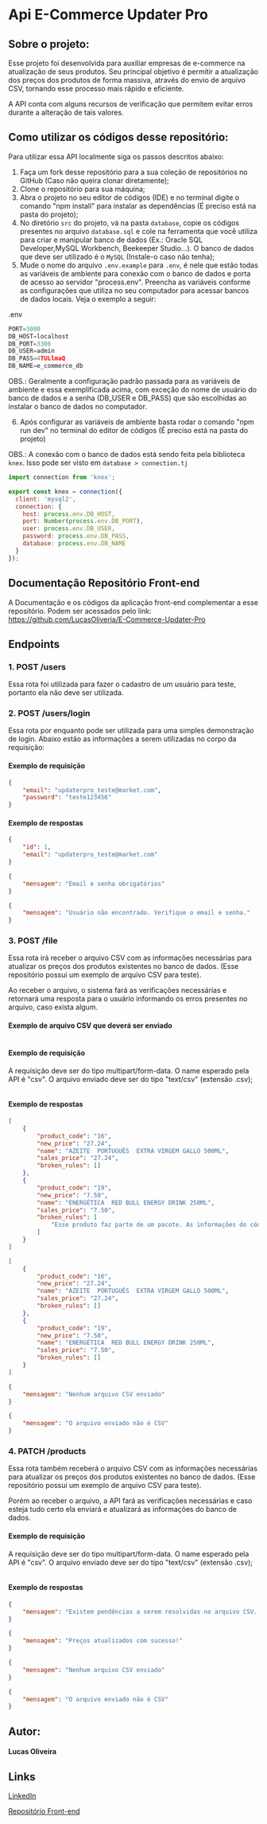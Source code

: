 # Api E-Commerce Updater Pro

## Sobre o projeto:

Esse projeto foi desenvolvida para auxiliar empresas de e-commerce na atualização de seus produtos. Seu principal objetivo é permitir a atualização dos preços dos produtos de forma massiva, através do envio de arquivo CSV, tornando esse processo mais rápido e eficiente.

A API conta com alguns recursos de verificação que permitem evitar erros durante a alteração de tais valores.

## Como utilizar os códigos desse repositório:

Para utilizar essa API localmente siga os passos descritos abaixo:

1. Faça um fork desse repositório para a sua coleção de repositórios no GitHub (Caso não queira clonar diretamente);
2. Clone o repositório para sua máquina;
3. Abra o projeto no seu editor de códigos (IDE) e no terminal digite o comando "npm install" para instalar as dependências (É preciso está na pasta do projeto);
4. No diretório ```src``` do projeto, vá na pasta ```database```, copie os códigos presentes no arquivo ```database.sql``` e cole na ferramenta que você utiliza para criar e manipular banco de dados (Ex.: Oracle SQL Developer,MySQL Workbench, Beekeeper Studio...). O banco de dados que deve ser utilizado é o ```MySQL``` (Instale-o caso não tenha);
5. Mude o nome do arquivo ```.env.example``` para ```.env```, é nele que estão todas as variáveis de ambiente para conexão com o banco de dados e porta de acesso ao servidor "process.env". Preencha as variáveis conforme as configurações que utiliza no seu computador para acessar bancos de dados locais. Veja o exemplo a seguir: 

.env
```javascript
PORT=3000
DB_HOST=localhost
DB_PORT=3306
DB_USER=admin
DB_PASS=4TULlmaQ
DB_NAME=e_commerce_db
```
OBS.: Geralmente a configuração padrão passada para as variáveis de ambiente e essa exemplificada acima, com exceção do nome de usuário do banco de dados e a senha (DB_USER e DB_PASS) que são escolhidas ao instalar o banco de dados no computador.

6. Após configurar as variáveis de ambiente basta rodar o comando "npm run dev" no terminal do editor de códigos (É preciso está na pasta do projeto)

OBS.: A conexão com o banco de dados está sendo feita pela biblioteca ```knex```. Isso pode ser visto em ```database > connection.tj```

```javascript
import connection from 'knex';

export const knex = connection({
  client: 'mysql2',
  connection: {
    host: process.env.DB_HOST,
    port: Number(process.env.DB_PORT),
    user: process.env.DB_USER,
    password: process.env.DB_PASS,
    database: process.env.DB_NAME
  }
});
```

## Documentação Repositório Front-end

A Documentação e os códigos da aplicação front-end complementar a esse repositório. Podem ser acessados pelo link: <a href="https://github.com/LucasOliveria/E-Commerce-Updater-Pro" target="_blank">https://github.com/LucasOliveria/E-Commerce-Updater-Pro</a> 

## Endpoints

 ### 1. POST /users

Essa rota foi utilizada para fazer o cadastro de um usuário para teste, portanto ela não deve ser utilizada.

 ### 2. POST /users/login

Essa rota por enquanto pode ser utilizada para uma simples demonstração de login. Abaixo estão as informações a serem utilizadas no corpo da requisição:

#### Exemplo de requisição
```json
{
    "email": "updaterpro_teste@market.com",
    "password": "teste123456"
}
```
#### Exemplo de respostas
```json
{
    "id": 1,
    "email": "updaterpro_teste@market.com"
}
```
```json
{
    "mensagem": "Email e senha obrigatórios"
}
```
```json
{
    "mensagem": "Usuário não encontrado. Verifique o email e senha."
}
```

 ### 3. POST /file

Essa rota irá receber o arquivo CSV com as informações necessárias para atualizar os preços dos produtos existentes no banco de dados. (Esse repositório possui um exemplo de arquivo CSV para teste).

Ao receber o arquivo, o sistema fará as verificações necessárias e retornará uma resposta para o usuário informando os erros presentes no arquivo, caso exista algum.

#### Exemplo de arquivo CSV que deverá ser enviado

<img src="./images/csv.png" alt="">

#### Exemplo de requisição
A requisição deve ser do tipo multipart/form-data. O name esperado pela API é "csv". O arquivo enviado deve ser do tipo  "text/csv" (extensão .csv);

<img src="./images/requisicao.png" alt="">

#### Exemplo de respostas
```json 
[
    {
        "product_code": "16",
        "new_price": "27.24",
        "name": "AZEITE  PORTUGUÊS  EXTRA VIRGEM GALLO 500ML",
        "sales_price": "27.24",
        "broken_rules": []
    },
    {
        "product_code": "19",
        "new_price": "7.50",
        "name": "ENERGÉTICA  RED BULL ENERGY DRINK 250ML",
        "sales_price": "7.50",
        "broken_rules": [
            "Esse produto faz parte de um pacote. As informações do código do pacote e seu novo preço também devem estar no arquivo CSV. Código do Pacote: 1020"
        ]
    }
]
```
```json
[
    {
        "product_code": "16",
        "new_price": "27.24",
        "name": "AZEITE  PORTUGUÊS  EXTRA VIRGEM GALLO 500ML",
        "sales_price": "27.24",
        "broken_rules": []
    },
    {
        "product_code": "19",
        "new_price": "7.50",
        "name": "ENERGÉTICA  RED BULL ENERGY DRINK 250ML",
        "sales_price": "7.50",
        "broken_rules": []
    }
]
```
```json
{
    "mensagem": "Nenhum arquivo CSV enviado"
}
```
```json
{
    "mensagem": "O arquivo enviado não é CSV"
}
```

### 4. PATCH /products

Essa rota também receberá o arquivo CSV com as informações necessárias para atualizar os preços dos produtos existentes no banco de dados. (Esse repositório possui um exemplo de arquivo CSV para teste).

Porém ao receber o arquivo, a API fará as verificações necessárias e caso esteja tudo certo ela enviará e atualizará as informações do banco de dados. 

#### Exemplo de requisição

A requisição deve ser do tipo multipart/form-data. O name esperado pela API é "csv". O arquivo enviado deve ser do tipo "text/csv" (extensão .csv);

<img src="./images/requisicao-patch.png" alt="">

#### Exemplo de respostas
```json
{
    "mensagem": "Existem pendências a serem resolvidas no arquivo CSV. Por favor, resolva essas pendências e reenvie o arquivo para nova verificação"
}
```
```json
{
    "mensagem": "Preços atualizados com sucesso!"
}
```
```json
{
    "mensagem": "Nenhum arquivo CSV enviado"
}
```
```json
{
    "mensagem": "O arquivo enviado não é CSV"
}
```

## Autor:
#### Lucas Oliveira

## Links
<a href="https://www.linkedin.com/in/lucas-oliveira-5b8a5532/" target="_blank">LinkedIn</a>

<a href="https://github.com/LucasOliveria/E-Commerce-Updater-Pro" target="_blank">Repositório Front-end</a> 